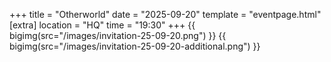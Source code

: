 +++
title = "Otherworld"
date = "2025-09-20"
template = "eventpage.html"
[extra]
location = "HQ"
time = "19:30"
+++
{{ bigimg(src="/images/invitation-25-09-20.png") }}
{{ bigimg(src="/images/invitation-25-09-20-additional.png") }}
